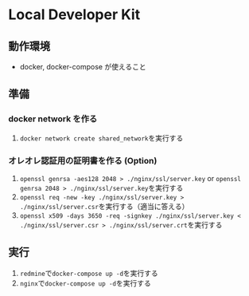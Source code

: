 # Local Developer Kit

## 動作環境

- docker, docker-compose が使えること

## 準備

### docker network を作る

1. `docker network create shared_network`を実行する

### オレオレ認証用の証明書を作る (Option)

1. `openssl genrsa -aes128 2048 > ./nginx/ssl/server.key` or `openssl genrsa 2048 > ./nginx/ssl/server.key`を実行する
1. `openssl req -new -key ./nginx/ssl/server.key > ./nginx/ssl/server.csr`を実行する（適当に答える）
1. `openssl x509 -days 3650 -req -signkey ./nginx/ssl/server.key < ./nginx/ssl/server.csr > ./nginx/ssl/server.crt`を実行する

## 実行

1. `redmine`で`docker-compose up -d`を実行する
1. `nginx`で`docker-compose up -d`を実行する
